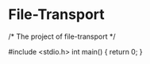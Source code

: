 # File-Transport
/*
The project of file-transport
*/


#include <stdio.h>
int main()
{
    return 0;
}
